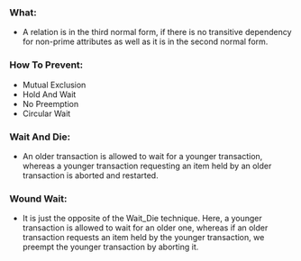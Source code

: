 ### What:

- A relation is in the third normal form, if there is no transitive dependency for non-prime attributes as well as it is in the second normal form.

### How To Prevent:

- Mutual Exclusion
- Hold And Wait
- No Preemption
- Circular Wait

### Wait And Die:

- An older transaction is allowed to wait for a younger transaction, whereas a younger transaction requesting an item held by an older transaction is aborted and restarted.

### Wound Wait:

- It is just the opposite of the Wait_Die technique. Here, a younger transaction is allowed to wait for an older one, whereas if an older transaction requests an item held by the younger transaction, we preempt the younger transaction by aborting it.
